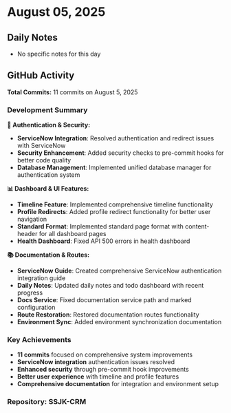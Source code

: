 ﻿# August 05, 2025

## Daily Notes

- No specific notes for this day


## GitHub Activity

**Total Commits:** 11 commits on August 5, 2025

### Development Summary

**🔐 Authentication & Security:**
- **ServiceNow Integration**: Resolved authentication and redirect issues with ServiceNow
- **Security Enhancement**: Added security checks to pre-commit hooks for better code quality
- **Database Management**: Implemented unified database manager for authentication system

**📊 Dashboard & UI Features:**
- **Timeline Feature**: Implemented comprehensive timeline functionality
- **Profile Redirects**: Added profile redirect functionality for better user navigation
- **Standard Format**: Implemented standard page format with content-header for all dashboard pages
- **Health Dashboard**: Fixed API 500 errors in health dashboard

**📚 Documentation & Routes:**
- **ServiceNow Guide**: Created comprehensive ServiceNow authentication integration guide
- **Daily Notes**: Updated daily notes and todo dashboard with recent progress
- **Docs Service**: Fixed documentation service path and marked configuration
- **Route Restoration**: Restored documentation routes functionality
- **Environment Sync**: Added environment synchronization documentation

### Key Achievements
- **11 commits** focused on comprehensive system improvements
- **ServiceNow integration** authentication issues resolved
- **Enhanced security** through pre-commit hook improvements
- **Better user experience** with timeline and profile features
- **Comprehensive documentation** for integration and environment setup

### Repository: SSJK-CRM

